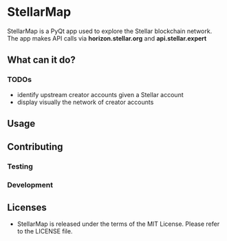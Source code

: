 # StellarMap
StellarMap is a PyQt app used to explore the Stellar blockchain network.
The app makes API calls via **horizon.stellar.org** and **api.stellar.expert**

## What can it do?
### TODOs
 - identify upstream creator accounts given a Stellar account
 - display visually the network of creator accounts

## Usage

## Contributing

### Testing

### Development

## Licenses
- StellarMap is released under the terms of the MIT License. Please refer to the LICENSE file.
